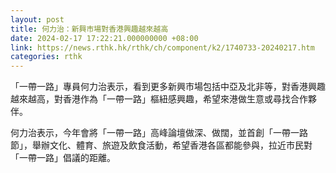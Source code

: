 ```yaml
---
layout: post
title: 何力治：新興市場對香港興趣越來越高
date: 2024-02-17 17:22:21.000000000 +08:00
link: https://news.rthk.hk/rthk/ch/component/k2/1740733-20240217.htm
categories: rthk
---
```


「一帶一路」專員何力治表示，看到更多新興市場包括中亞及北非等，對香港興趣越來越高，對香港作為「一帶一路」樞紐感興趣，希望來港做生意或尋找合作夥伴。

何力治表示，今年會將「一帶一路」高峰論壇做深、做闊，並首創「一帶一路節」，舉辦文化、體育、旅遊及飲食活動，希望香港各區都能參與，拉近市民對「一帶一路」倡議的距離。

